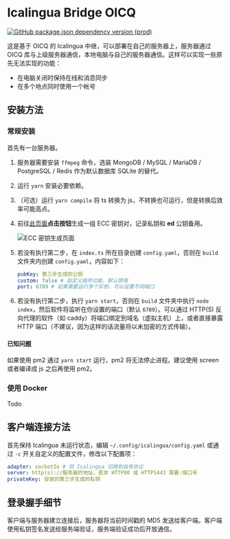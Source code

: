 # Icalingua Bridge OICQ

[![GitHub package.json dependency version (prod)](https://img.shields.io/github/package-json/dependency-version/Icalingua/Icalingua/oicq?filename=icalingua-bridge-oicq%2Fpackage.json)](https://github.com/takayama-lily/oicq)

这是基于 OICQ 的 Icalingua 中继，可以部署在自己的服务器上，服务器通过 OICQ 库与上级服务器通信，本地电脑与自己的服务器通信。这样可以实现一些原先无法实现的功能：

- 在电脑关闭时保持在线和消息同步
- 在多个地点同时使用一个帐号

## 安装方法

### 常规安装

首先有一台服务器。

1. 服务器需要安装 `ffmpeg` 命令，选装 MongoDB / MySQL / MariaDB / PostgreSQL / Redis 作为默认数据库 SQLite 的替代。

2. 运行 `yarn` 安装必要依赖。

3. （可选）运行 `yarn compile` 将 ts 转换为 js，不转换也可运行，但是转换后效率可能高点。

4. 前往[此页面](https://paulmillr.com/ecc/)**点击按钮**生成一组 ECC 密钥对，记录私钥和 **ed** 公钥备用。

   ![ECC 密钥生成页面](https://user-images.githubusercontent.com/18461360/130779855-1cdc26ad-0037-4bbf-930c-07e8cbc2f6c9.png)

5. 若没有执行第二步，在 `index.ts` 所在目录创建 `config.yaml`，否则在 `build` 文件夹内创建 `config.yaml`，内容如下：

   ```yaml
   pubKey: 第三步生成的公钥
   custom: false # 自定义插件功能，默认禁用
   port: 6789 # 如果需要运行多个实例，可以设置不同端口
   ```

6. 若没有执行第二步，执行 `yarn start`，否则在 `build` 文件夹中执行 `node index`，然后软件将监听在你设置的端口（默认 `6789`）。可以通过 HTTP(S) 反向代理的软件（如 caddy）将端口绑定到域名（虚拟主机）上，或者直接暴露 HTTP 端口（不建议，因为这样的话流量将以未加密的方式传输）。

#### 已知问题

如果使用 pm2 通过 `yarn start` 运行，pm2 将无法停止进程。建议使用 screen 或者编译成 js 之后再使用 pm2。

### 使用 Docker

Todo

## 客户端连接方法

首先保持 Icalingua 未运行状态，编辑 `~/.config/icalingua/config.yaml` 或通过 `-c` 开关自定义的配置文件，修改以下配置项：

```yaml
adapter: socketIo # 将 Icalingua 切换到自有协议
server: http(s)://服务器的地址，若非 HTTP80 或 HTTPS443 需要:端口号
privateKey: 安装的第三步生成的私钥
```

## 登录握手细节

客户端与服务器建立连接后，服务器将当前时间戳的 MD5 发送给客户端。客户端使用私钥签名发送给服务端验证，服务端验证成功后开放通信。
